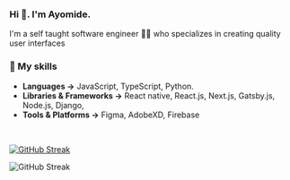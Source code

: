 ### Hi 👋. I'm Ayomide.

I'm a self taught software engineer 👩‍💻 who specializes in creating quality user interfaces

### 🚀 My skills

- **Languages →** JavaScript, TypeScript, Python.
- **Libraries & Frameworks →** React native, React.js, Next.js, Gatsby.js, Node.js, Django, 
- **Tools & Platforms →** Figma, AdobeXD, Firebase

<br/>

[![GitHub Streak](https://streak-stats.demolab.com?user=the-aydev&theme=dark)](https://git.io/streak-stats)

![GitHub Streak](https://github-readme-stats.vercel.app/api/top-langs/?username=the-aydev&layout=compact&theme=dark)
